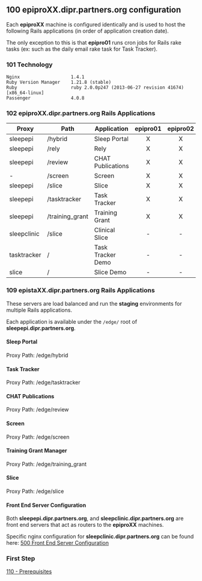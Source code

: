 ## 100 epiproXX.dipr.partners.org configuration

Each **epiproXX** machine is configured identically and is used to host the following Rails applications (in order of application creation date).

The only exception to this is that **epipro01** runs cron jobs for Rails rake tasks (ex: such as the daily email rake task for Task Tracker).

### 101 Technology

```
Nginx                   1.4.1
Ruby Version Manager    1.21.8 (stable)
Ruby                    ruby 2.0.0p247 (2013-06-27 revision 41674) [x86_64-linux]
Passenger               4.0.8
```

### 102 epiproXX.dipr.partners.org Rails Applications

| Proxy         | Path            | Application       |   epipro01   |   epipro02   |   epipro03   |   epipro04   | tasktracker  |    slice     |
| ------------- | --------------- | ----------------- |:------------:|:------------:|:------------:|:------------:|:------------:|:------------:|
| sleepepi      | /hybrid         | Sleep Portal      |      X       |      X       |      -       |      -       |      -       |      -       |
| sleepepi      | /rely           | Rely              |      X       |      X       |      -       |      -       |      -       |      -       |
| sleepepi      | /review         | CHAT Publications |      X       |      X       |      -       |      -       |      -       |      -       |
| -             | /screen         | Screen            |      X       |      X       |      -       |      -       |      -       |      -       |
| sleepepi      | /slice          | Slice             |      X       |      X       |      -       |      -       |      -       |      -       |
| sleepepi      | /tasktracker    | Task Tracker      |      X       |      X       |      -       |      -       |      -       |      -       |
| sleepepi      | /training_grant | Training Grant    |      X       |      X       |      -       |      -       |      -       |      -       |
| sleepclinic   | /slice          | Clinical Slice    |      -       |      -       |      X       |      X       |      -       |      -       |
| tasktracker   | /               | Task Tracker Demo |      -       |      -       |      -       |      -       |      X       |      -       |
| slice         | /               | Slice Demo        |      -       |      -       |      -       |      -       |      -       |      X       |


### 109 epistaXX.dipr.partners.org Rails Applications

These servers are load balanced and run the **staging** environments for multiple Rails applications.

Each application is available under the `/edge/` root of **sleepepi.dipr.partners.org**.

#### Sleep Portal

Proxy Path: /edge/hybrid

#### Task Tracker

Proxy Path: /edge/tasktracker

#### CHAT Publications

Proxy Path: /edge/review

#### Screen

Proxy Path: /edge/screen

#### Training Grant Manager

Proxy Path: /edge/training_grant

#### Slice

Proxy Path: /edge/slice


#### Front End Server Configuration

Both **sleepepi.dipr.partners.org**, and **sleepclinic.dipr.partners.org** are front end servers that act as routers to the **epiproXX** machines.

Specific nginx configuration for **sleepclinic.dipr.partners.org** can be found here: [500 Front End Server Configuration](https://github.com/sleepepi/sleepepi/blob/master/virtual-machines/500-front-end-server-configuration.md)


### First Step

[110 - Prerequisites](https://github.com/sleepepi/sleepepi/tree/master/virtual-machines/110-prerequisites.md)
